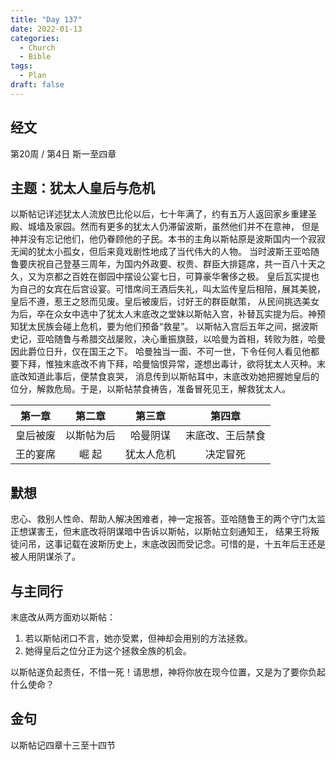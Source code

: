 ```yaml
---
title: "Day 137"
date: 2022-01-13
categories:
  - Church
  - Bible
tags:
  - Plan
draft: false
---
```


## 经文
第20周 / 第4日 斯一至四章

## 主题：犹太人皇后与危机
以斯帖记详述犹太人流放巴比伦以后，七十年满了，约有五万人返回家乡重建圣殿、城墙及家园。然而有更多的犹太人仍滞留波斯，虽然他们并不在意神，
但是神并没有忘记他们，他仍眷顾他的子民。本书的主角以斯帖原是波斯国内一个寂寂无闻的犹太小孤女，但后来竟戏剧性地成了当代伟大的人物。
当时波斯王亚哈随鲁要庆祝自己登基三周年，为国内外政要、权贵、群臣大排筵席，共一百八十天之久，又为京都之百姓在御园中摆设公宴七日，可算豪华奢侈之极。
皇后瓦实提也为自己的女宾在后宫设宴。可惜席间王酒后失礼，叫太监传皇后相陪，展其美貌，皇后不遵，惹王之怒而见废。皇后被废后，讨好王的群臣献策，
从民间挑选美女为后，卒在众女中选中了犹太人末底改之堂妹以斯帖入宫，补替瓦实提为后。神预知犹太民族会碰上危机，要为他们预备“救星”。
以斯帖入宫后五年之间，据波斯史记，亚哈随鲁与希腊交战屡败，决心重振旗鼓，以哈曼为首相，转败为胜，哈曼因此爵位日升，仅在国王之下。
哈曼独当一面、不可一世，下令任何人看见他都要下拜，惟独末底改不肯下拜，哈曼恼恨异常，遂想出毒计，欲将犹太人灭种。末底改知道此事后，便禁食哀哭，
消息传到以斯帖耳中，末底改劝她把握她皇后的位分，解救危局。于是，以斯帖禁食祷告，准备冒死见王，解救犹太人。

|第一章 |第二章  |第三章  |第四章     |
|:----:|:-----:|:-----:|:-------:|
|皇后被废|以斯帖为后|哈曼阴谋 |末底改、王后禁食|
|王的宴席|崛 起  |犹太人危机|决定冒死    |

## 默想
忠心、救别人性命、帮助人解决困难者，神一定报答。亚哈随鲁王的两个守门太监正想谋害王，但末底改将阴谋暗中告诉以斯帖，以斯帖立刻通知王，
结果王将叛徒问吊，这事记载在波斯历史上，末底改因而受记念。可惜的是，十五年后王还是被人用阴谋杀了。

## 与主同行
末底改从两方面劝以斯帖：
1. 若以斯帖闭口不言，她亦受累，但神却会用别的方法拯救。
2. 她得皇后之位分正为这个拯救全族的机会。

以斯帖遂负起责任，不惜一死！请思想，神将你放在现今位置，又是为了要你负起什么使命？

## 金句
以斯帖记四章十三至十四节

[comment]: <> (## 附录)


